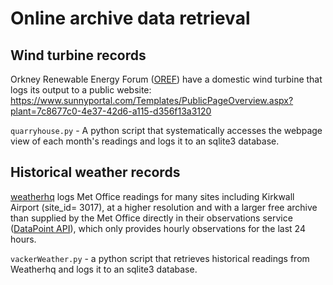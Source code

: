 # Online archive data retrieval


## Wind turbine records

Orkney Renewable Energy Forum ([OREF](http://www.oref.co.uk/)) have a domestic wind turbine that logs its output to a public website:  
https://www.sunnyportal.com/Templates/PublicPageOverview.aspx?plant=7c8677c0-4e37-42d6-a115-d356f13a3120

`quarryhouse.py` - A python script that systematically accesses the webpage view of each month's readings and logs it to an sqlite3 database.

## Historical weather records

[weatherhq](https://www.weatherhq.co.uk/weather-station/kirkwall-airport) logs Met Office readings for many sites including Kirkwall Airport (site_id= 3017), at a higher resolution and with a larger free archive than supplied by the Met Office directly in their observations service ([DataPoint API](https://www.metoffice.gov.uk/datapoint/product/uk-hourly-site-specific-observations/detailed-documentation)), which only provides hourly observations for the last 24 hours.

`vackerWeather.py` - a python script that retrieves historical readings from Weatherhq and logs it to an sqlite3 database.